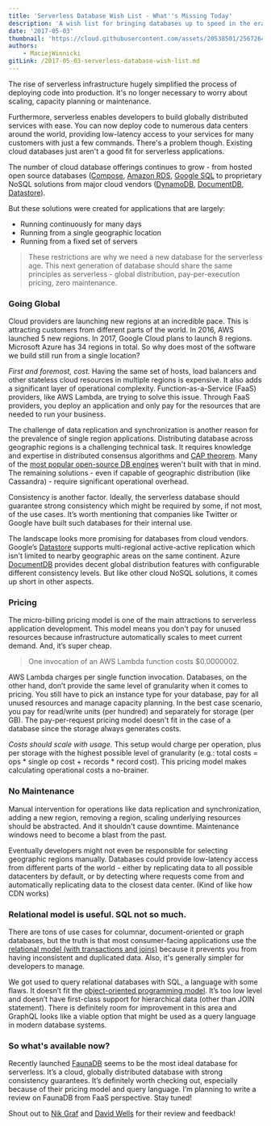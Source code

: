 ```yaml
---
title: 'Serverless Database Wish List - What''s Missing Today'
description: 'A wish list for bringing databases up to speed in the era of serverless application development.'
date: '2017-05-03'
thumbnail: 'https://cloud.githubusercontent.com/assets/20538501/25672643/253110f4-2ffa-11e7-8e26-65643382f15b.png'
authors:
    - MaciejWinnicki
gitLink: /2017-05-03-serverless-database-wish-list.md
---
```


The rise of serverless infrastructure hugely simplified the process of deploying code into production. It's no longer necessary to worry about scaling, capacity planning or maintenance.

Furthermore, serverless enables developers to build globally distributed services with ease. You can now deploy code to numerous data centers around the world, providing low-latency access to your services for many customers with just a few commands. There's a problem though. Existing cloud databases just aren't a good fit for serverless applications.

The number of cloud database offerings continues to grow - from hosted open source databases ([Compose](https://www.compose.com/), [Amazon RDS](https://aws.amazon.com/rds/), [Google SQL](https://cloud.google.com/sql/docs/) to proprietary NoSQL solutions from major cloud vendors ([DynamoDB](https://aws.amazon.com/dynamodb/), [DocumentDB](https://azure.microsoft.com/en-us/services/documentdb/), [Datastore](https://cloud.google.com/appengine/docs/standard/java/datastore/)).

But these solutions were created for applications that are largely:
 - Running continuously for many days
 - Running from a single geographic location
 - Running from a fixed set of servers

> These restrictions are why we need a new database for the serverless age. This next generation of database should share the same principles as serverless - global distribution, pay-per-execution pricing, zero maintenance.

### Going Global

Cloud providers are launching new regions at an incredible pace. This is attracting customers from different parts of the world. In 2016, AWS launched 5 new regions. In 2017, Google Cloud plans to launch 8 regions. Microsoft Azure has 34 regions in total. So why does most of the software we build still run from a single location?

*First and foremost, cost.* Having the same set of hosts, load balancers and other stateless cloud resources in multiple regions is expensive. It also adds a significant layer of operational complexity. Function-as-a-Service (FaaS) providers, like AWS Lambda, are trying to solve this issue. Through FaaS providers, you deploy an application and only pay for the resources that are needed to run your business.

The challenge of data replication and synchronization is another reason for the prevalence of single region applications. Distributing database across geographic regions is a challenging technical task. It requires knowledge and expertise in distributed consensus algorithms and [CAP theorem](https://en.wikipedia.org/wiki/CAP_theorem). Many of the [most popular open-source DB engines](https://db-engines.com/en/ranking) weren't built with that in mind. The remaining solutions - even if capable of geographic distribution (like Cassandra) - require significant operational overhead.

Consistency is another factor. Ideally, the serverless database should guarantee strong consistency which might be required by some, if not most, of the use cases. It’s worth mentioning that companies like Twitter or Google have built such databases for their internal use.

The landscape looks more promising for databases from cloud vendors. Google’s [Datastore](https://cloud.google.com/appengine/docs/standard/java/datastore/) supports multi-regional active-active replication which isn't limited to nearby geographic areas on the same continent. Azure [DocumentDB](https://azure.microsoft.com/en-us/services/documentdb/) provides decent global distribution features with configurable different consistency levels. But like other cloud NoSQL solutions, it comes up short in other aspects.

### Pricing

The micro-billing pricing model is one of the main attractions to serverless application development. This model means you don't pay for unused resources because infrastructure automatically scales to meet current demand. And, it’s super cheap.

> One invocation of an AWS Lambda function costs $0.0000002.

AWS Lambda charges per single function invocation. Databases, on the other hand, don’t provide the same level of granularity when it comes to pricing. You still have to pick an instance type for your database, pay for all unused resources and manage capacity planning. In the best case scenario, you pay for read/write units (per hundred) and separately for storage (per GB). The pay-per-request pricing model doesn't fit in the case of a database since the storage always generates costs.

*Costs should scale with usage.* This setup would charge per operation, plus per storage with the highest possible level of granularity (e.g.: total costs = ops * single op cost + records * record cost). This pricing model makes calculating operational costs a no-brainer.

### No Maintenance

Manual intervention for operations like data replication and synchronization, adding a new region, removing a region, scaling underlying resources should be abstracted. And it shouldn't cause downtime. Maintenance windows need to become a blast from the past.

Eventually developers might not even be responsible for selecting geographic regions manually. Databases could provide low-latency access from different parts of the world - either by replicating data to all possible datacenters by default, or by detecting where requests come from and automatically replicating data to the closest data center. (Kind of like how CDN works)

### Relational model is useful. SQL not so much.

There are tons of use cases for columnar, document-oriented or graph databases, but the truth is that most consumer-facing applications use the [relational model (with transactions and joins)](https://en.wikipedia.org/wiki/Relational_model) because it prevents you from having inconsistent and duplicated data. Also, it's generally simpler for developers to manage.

We got used to query relational databases with SQL, a language with some flaws. It doesn’t fit the [object-oriented programming model](https://en.wikipedia.org/wiki/Object-oriented_programming). It’s too low level and doesn’t have first-class support for hierarchical data (other than JOIN statement). There is definitely room for improvement in this area and GraphQL looks like a viable option that might be used as a query language in modern database systems.

### So what's available now?

Recently launched [FaunaDB](https://fauna.com/) seems to be the most ideal database for serverless. It’s a cloud, globally distributed database with strong consistency guarantees. It’s definitely worth checking out, especially because of their pricing model and query language. I’m planning to write a review on FaunaDB from FaaS perspective. Stay tuned!

Shout out to [Nik Graf](https://twitter.com/nikgraf) and [David Wells](https://twitter.com/DavidWells) for their review and feedback!
